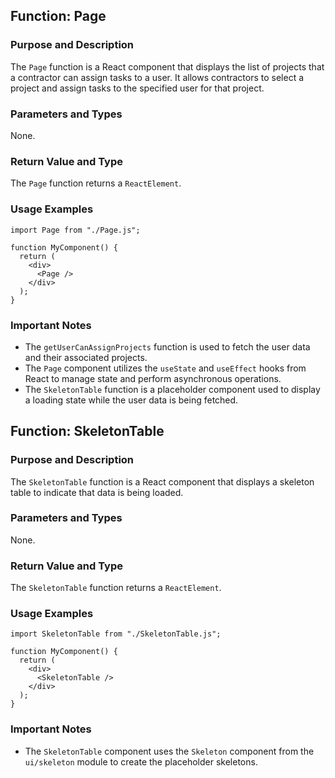 ## Function: Page

### Purpose and Description
The `Page` function is a React component that displays the list of projects that a contractor can assign tasks to a user.
It allows contractors to select a project and assign tasks to the specified user for that project.

### Parameters and Types
None.

### Return Value and Type
The `Page` function returns a `ReactElement`.

### Usage Examples
```
import Page from "./Page.js";

function MyComponent() {
  return (
    <div>
      <Page />
    </div>
  );
}
```

### Important Notes
- The `getUserCanAssignProjects` function is used to fetch the user data and their associated projects.
- The `Page` component utilizes the `useState` and `useEffect` hooks from React to manage state and perform asynchronous operations.
- The `SkeletonTable` function is a placeholder component used to display a loading state while the user data is being fetched.

## Function: SkeletonTable

### Purpose and Description
The `SkeletonTable` function is a React component that displays a skeleton table to indicate that data is being loaded.

### Parameters and Types
None.

### Return Value and Type
The `SkeletonTable` function returns a `ReactElement`.

### Usage Examples
```
import SkeletonTable from "./SkeletonTable.js";

function MyComponent() {
  return (
    <div>
      <SkeletonTable />
    </div>
  );
}
```

### Important Notes
- The `SkeletonTable` component uses the `Skeleton` component from the `ui/skeleton` module to create the placeholder skeletons.